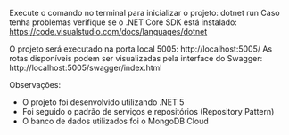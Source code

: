 Execute o comando no terminal para inicializar o projeto: dotnet run
Caso tenha problemas verifique se o .NET Core SDK está instalado: https://code.visualstudio.com/docs/languages/dotnet

O projeto será executado na porta local 5005: http://localhost:5005/
As rotas disponíveis podem ser visualizadas pela interface do Swagger: http://localhost:5005/swagger/index.html

Observações:
 - O projeto foi desenvolvido utilizando .NET 5
 - Foi seguido o padrão de serviços e repositórios (Repository Pattern)
 - O banco de dados utilizados foi o MongoDB Cloud
